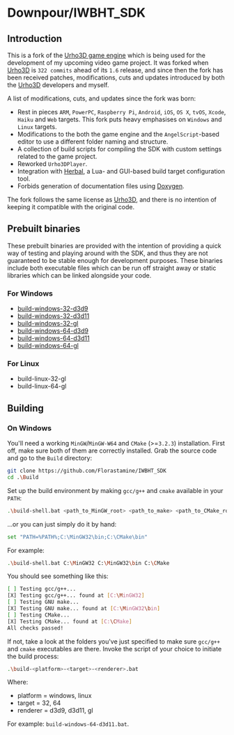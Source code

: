 # Downpour/IWBHT_SDK 

## Introduction 

This is a fork of the [Urho3D game engine](https://github.com/urho3d/Urho3D) which is being used for the development of my upcoming video game project. It was forked when [Urho3D](https://github.com/urho3d/Urho3D) is `322 commits` ahead of its `1.6` release, and since then the fork has been received patches, modifications, cuts and updates introduced by both the [Urho3D](https://github.com/urho3d/Urho3D) developers and myself. 

A list of modifications, cuts, and updates since the fork was born: 
* Rest in pieces `ARM`, `PowerPC`, `Raspberry Pi`, `Android`, `iOS`, `OS X`, `tvOS`, `Xcode`, `Haiku` and `Web` targets. This fork puts heavy emphasises on `Windows` and `Linux` targets. 
* Modifications to the both the game engine and the `AngelScript`-based editor to use a different folder naming and structure. 
* A collection of build scripts for compiling the SDK with custom settings related to the game project. 
* Reworked `Urho3DPlayer`. 
* Integration with [Herbal](https://github.com/Florastamine/Herbal), a Lua- and GUI-based build target configuration tool.  
* Forbids generation of documentation files using [Doxygen](http://www.stack.nl/~dimitri/doxygen/).  

The fork follows the same license as [Urho3D](https://github.com/urho3d/Urho3D), and there is no intention of keeping it compatible with the original code. 

## Prebuilt binaries 
These prebuilt binaries are provided with the intention of providing a quick way of testing and playing around with the SDK, and thus they are not guaranteed to be stable enough for development purposes. These binaries include both executable files which can be run off straight away or static libraries which can be linked alongside your code. 

### For Windows 
* [build-windows-32-d3d9](https://drive.google.com/file/d/0Bx0q4f1kFRaiTUpEbmVuaHIzdjA/view?usp=sharing)
* [build-windows-32-d3d11](https://drive.google.com/file/d/0Bx0q4f1kFRaiM3JwVURTNWlKV1k/view?usp=sharing)
* [build-windows-32-gl](https://drive.google.com/file/d/0Bx0q4f1kFRaiSXd5LXY3b0ZkQkU/view?usp=sharing)
* [build-windows-64-d3d9](https://drive.google.com/file/d/0Bx0q4f1kFRaiX2ltSVlqa092a2M/view?usp=sharing)
* [build-windows-64-d3d11](https://drive.google.com/file/d/0Bx0q4f1kFRaiZ3YxR1VMZ1pza1E/view?usp=sharing)
* [build-windows-64-gl](https://drive.google.com/file/d/0Bx0q4f1kFRaiTkx3M2ExNTREc1k/view?usp=sharing)

### For Linux 
* build-linux-32-gl 
* build-linux-64-gl 

## Building 
### On Windows 
You'll need a working `MinGW`/`MinGW-W64` and `CMake` (>=`3.2.3`) installation. First off, make sure both of them are correctly installed. Grab the source code and go to the `Build` directory:
```bash 
git clone https://github.com/Florastamine/IWBHT_SDK
cd .\Build 
```

Set up the build environment by making `gcc/g++` and `cmake` available in your `PATH`: 
```bash 
.\build-shell.bat <path_to_MinGW_root> <path_to_make> <path_to_CMake_root>
``` 

...or you can just simply do it by hand: 
```bash 
set "PATH=%PATH%;C:\MinGW32\bin;C:\CMake\bin"
```

For example:
```bash 
.\build-shell.bat C:\MinGW32 C:\MinGW32\bin C:\CMake 
``` 

You should see something like this: 
```bash 
[ ] Testing gcc/g++...
[X] Testing gcc/g++... found at [C:\MinGW32]
[ ] Testing GNU make... 
[X] Testing GNU make... found at [C:\MinGW32\bin]
[ ] Testing CMake...
[X] Testing CMake... found at [C:\CMake]
All checks passed! 
```

If not, take a look at the folders you've just specified to make sure `gcc/g++` and `cmake` executables are there. 
Invoke the script of your choice to initiate the build process: 

```bash 
.\build-<platform>-<target>-<renderer>.bat
```

Where: 
* platform = windows, linux 
* target = 32, 64
* renderer = d3d9, d3d11, gl 

For example: `build-windows-64-d3d11.bat`.
